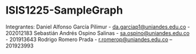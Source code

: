 # ISIS1225-SampleGraph
Integrantes:
Daniel Alfonso García Pilimur - da.garciap1@uniandes.edu.co - 202012183
Sebastián Andrés Ospino Salinas - sa.ospino@uniandes.edu.co - 201913643
Rodrigo Romero Prada - r.romerop@uniandes.edu.co – 201923993